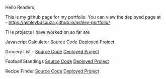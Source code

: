 Hello Readers,

This is my github page for my portfolio. You can view the deployed page at - https://ashleybdsouza.github.io/ashley-portfolio/

THe projects I have worked on so far are

Javascript Calculator
[Source Code](https://github.com/ashleybdsouza/tech-journey)
[Deployed Project](https://ashleybdsouza.netlify.app/pages/1-calculator/)

Grocery List - 
[Source Code](https://github.com/ashleybdsouza/tech-journey)
[Deployed Project](https://ashleybdsouza.netlify.app/pages/2-grocery-list/)

Football Standings
[Source Code](https://github.com/ashleybdsouza/tech-journey)
[Deployed Project](https://ashleybdsouza.netlify.app/pages/4-football-standings/)

Recipe Finder
[Source Code](https://github.com/ashleybdsouza/tech-journey)
[Deployed Project](https://ashleybdsouza.netlify.app/pages/3-recipe-finder/) 